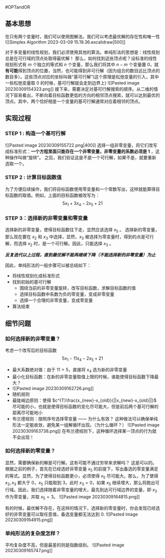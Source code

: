 #OPTandOR 

## 基本思想

在只有两个变量时，我们可以使用图解法。我们可以考虑最优解的存在性和唯一性
![[Simplex Algorithm 2023-03-09 15.19.36.excalidraw|500]]

对于多变量的线性规划，我们必须使用其他的算法。单纯形法的思想是：线性规划总是在可行域的顶点处取得最优解！
那么，如何找到这些顶点呢？设标准的线性规划形式有 $m$ 个独立的等式和 $n$ 个变量，那么我们将其中 $n-m$ 个变量置 0，就**有可能**得到顶点的位置，当然，也可能得到非可行解（因为组合的数目远比顶点的数目多）。这些顶点对应的坐标叫做“基可行解”(这个原理是松弛变量的引入，其中一些松弛变量取 0 的时候，基可行解就会走到边界上)
![[Pasted image 20230309154323.png]]
接下来，需要决定对基可行解搜索的顺序。从二维的情况下容易看出，不断向着目标函数更低的方向的相邻顶点搜索，就可以达到最优的顶点。其中，两个恰好相差一个变量的基可行解通常对应着相邻的顶点。

## 实现过程
### STEP 1 : 构造一个基可行解
![[Pasted image 20230309155722.png|400]]
选择一组非零变量，将它们改写成标准形式：**一个方程里面只能存在一个非零变量，非零变量的系数必须是 1**  ，这种操作叫做“旋转”。
之后，我们验证这是不是一个可行解，如果不是，就要重新选取一个。

### STEP 2 : 计算目标函数值
为了方便后续操作，我们将目标函数使用零变量和一个常数写出，这样就能算得目标函数的取值。例如，上面的目标函数被改写为：
$$
5x_1+3x_4-2x_5+21
$$
### STEP 3：选择新的非零变量和零变量
选择新的非零变量，使得目标函数往下走，显然应该选择 $x_5$ 。
选择新的零变量，那么现在要在 $x_2$ 和 $x_3$ 中选择，显然，$x_3$ 被选择为零变量时，得到的点是可行解，而选择 $x_2$ 时，是一个可行解。因此，只能选择 $x_3$ 。

***反复迭代以上过程，直到最优解不能再继续下降（不能选择新的非零变量）为止*** 

因此，单纯形法的一般步骤可以被总结如下：
- 将线性规划化成标准形式
- 找到初始的基可行解
	- 围绕当前的非零变量旋转，改写目标函数，求解目标函数的值
	- 选择目标函数中系数为负的零变量，变成非零变量
	- 选择一个合理的非零变量，变成零变量
- 算法结束

## 细节问题
### 如何选择新的非零变量？
考虑一个改写后的目标函数
$$
5x_{1}-11x_{4}-2x_{5}+21
$$
- 最大系数绝对值：由于 $11>5$，直接将 $x_4$ 选为新的非零变量
- 最小化目标函数：在新的非零变量取值上限的时候，谁能使得目标函数下降最大？
- ![[Pasted image 20230309162726.png]]
- 随机规则
- 最陡峭边原则：使得 $c^{T}\frac{x_{new}-x_{old}}{||x_{new}-x_{old}||}$ 尽可能的小，也就是使得目标函数的变化尽可能大，但是前后两个基可行解的距离尽可能地小
- 布兰德规则：按照序号选择零变量 —— 为什么有效？
这种做法可以确保单纯形法一定能收敛，避免某一组解循环出现。（为什么循环？）
![[Pasted image 20230309163738.png]]
在布兰德规则下，这种循环选择某一顶点的行为就不会出现！

### 如何选择新的零变量？
显然，需要确保新的解是可行解。这有可能不通过穷举来求解吗？
这是可以的。根据之前的例子，首先在已经选好非零变量 $x_{5}$ 的前提下，写出备选的零变量满足的等式。显然，为了使得目标函数更小，必须使得 $x_{5}$ 尽可能大。那么，为了使得 $x_{2},x_{3}$ 都大于 0，$x_{5}$ 只能取到 3，此时 $x_{3}=0$，如果 $x_5$ 继续增大，那么将跑出可行域。因此，我们选择随着非零变量的增大，最先到达可行域边界的变量，即 $x_{3}$ 作为零变量，并取 $x_{5}=3$。
![[Pasted image 20230309164815.png]]

有的时候，最优解不存在，在这样的情况下，选择新的零变量时，你会发现已经选好的非零变量可以取任意值，备选变量都无法达到 0.
![[Pasted image 20230309164915.png]]

### 单纯形法的复杂度怎样？
平均复杂度不高，但是最差的则是指数级别。
![[Pasted image 20230309165747.png]]

